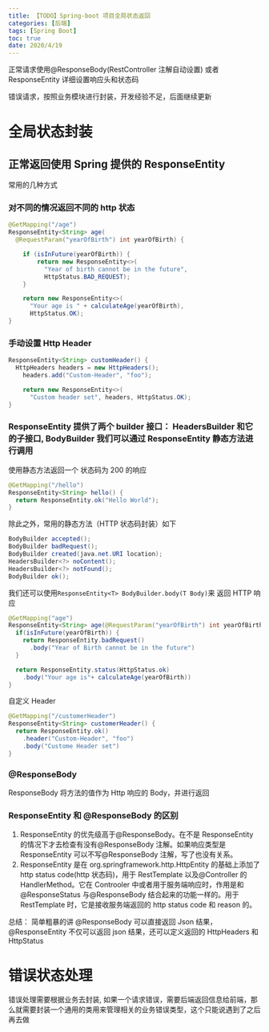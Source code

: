 ```yaml
---
title: 【TODO】Spring-boot 项目全局状态返回
categories: [后端]
tags: [Spring Boot]
toc: true
date: 2020/4/19
---
```


正常请求使用@ResponseBody(RestController 注解自动设置) 或者 ResponseEntity 详细设置响应头和状态码

错误请求，按照业务模块进行封装，开发经验不足，后面继续更新

<!-- more -->

# 全局状态封装

## 正常返回使用 Spring 提供的 ResponseEntity

常用的几种方式

### 对不同的情况返回不同的 http 状态

```java
@GetMapping("/age")
ResponseEntity<String> age(
  @RequestParam("yearOfBirth") int yearOfBirth) {

    if (isInFuture(yearOfBirth)) {
        return new ResponseEntity<>(
          "Year of birth cannot be in the future",
          HttpStatus.BAD_REQUEST);
    }

    return new ResponseEntity<>(
      "Your age is " + calculateAge(yearOfBirth),
      HttpStatus.OK);
}

```

### 手动设置 Http Header

```java
ResponseEntity<String> customHeader() {
  HttpHeaders headers = new HttpHeaders();
    headers.add("Custom-Header", "foo");

    return new ResponseEntity<>(
      "Custom header set", headers, HttpStatus.OK);
}

```

### ResponseEntity 提供了两个 builder 接口： HeadersBuilder 和它的子接口, BodyBuilder 我们可以通过 ResponseEntity 静态方法进行调用

使用静态方法返回一个 状态码为 200 的响应

```java
@GetMapping("/hello")
ResponseEntity<String> hello() {
  return ResponseEntity.ok("Hello World");
}
```

除此之外，常用的静态方法（HTTP 状态码封装）如下

```java
BodyBuilder accepted();
BodyBuilder badRequest();
BodyBuilder created(java.net.URI location);
HeadersBuilder<?> noContent();
HeadersBuilder<?> notFound();
BodyBuilder ok();
```

我们还可以使用`ResponseEntity<T> BodyBuilder.body(T Body)`来 返回 HTTP 响应

```java
@GetMapping("age")
ResponseEntity<String> age(@RequestParam("yearOfBirth") int yearOfBirth) {
  if(isInFuture(yearOfBirth)) {
    return ResponseEntity.badRequest()
      .body("Year of Birth cannot be in the future")
  }

  return ResponseEntity.status(HttpStatus.ok)
    .body("Your age is"+ calculateAge(yearOfBirth))
}

```

自定义 Header

```java
@GetMapping("/customerHeader")
ResponseEntity<String> customerHeader() {
  return ResponseEntity.ok()
    .header("Custom-Header", "foo")
    .body("Custome Header set")
}
```

### @ResponseBody

ResponseBody 将方法的值作为 Http 响应的 Body，并进行返回

### ResponseEntity 和 @ResponseBody 的区别

1. ResponseEntity 的优先级高于@ResponseBody。在不是 ResponseEntity 的情况下才去检查有没有@ResponseBody 注解。如果响应类型是 ResponseEntity 可以不写@ResponseBody 注解，写了也没有关系。
2. ResponseEntity 是在 org.springframework.http.HttpEntity 的基础上添加了 http status code(http 状态码)，用于 RestTemplate 以及@Controller 的 HandlerMethod。它在 Controoler 中或者用于服务端响应时，作用是和@ResponseStatus 与@ResponseBody 结合起来的功能一样的。用于 RestTemplate 时，它是接收服务端返回的 http status code 和 reason 的。

总结： 简单粗暴的讲 @ResponseBody 可以直接返回 Json 结果， @ResponseEntity 不仅可以返回 json 结果，还可以定义返回的 HttpHeaders 和 HttpStatus

# 错误状态处理

错误处理需要根据业务去封装, 如果一个请求错误，需要后端返回信息给前端，那么就需要封装一个通用的类用来管理相关的业务错误类型，这个只能说遇到了之后再去做
